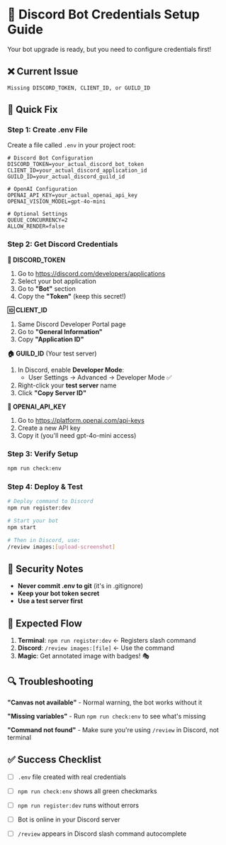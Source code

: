 # 🔐 Discord Bot Credentials Setup Guide

Your bot upgrade is ready, but you need to configure credentials first!

## ❌ Current Issue
```
Missing DISCORD_TOKEN, CLIENT_ID, or GUILD_ID
```

## 🔧 Quick Fix

### Step 1: Create .env File
Create a file called `.env` in your project root:

```env
# Discord Bot Configuration
DISCORD_TOKEN=your_actual_discord_bot_token
CLIENT_ID=your_actual_discord_application_id
GUILD_ID=your_actual_discord_guild_id

# OpenAI Configuration  
OPENAI_API_KEY=your_actual_openai_api_key
OPENAI_VISION_MODEL=gpt-4o-mini

# Optional Settings
QUEUE_CONCURRENCY=2
ALLOW_RENDER=false
```

### Step 2: Get Discord Credentials

**🤖 DISCORD_TOKEN**
1. Go to https://discord.com/developers/applications
2. Select your bot application
3. Go to **"Bot"** section
4. Copy the **"Token"** (keep this secret!)

**🆔 CLIENT_ID**
1. Same Discord Developer Portal page
2. Go to **"General Information"**
3. Copy **"Application ID"**

**🏠 GUILD_ID** (Your test server)
1. In Discord, enable **Developer Mode**:
   - User Settings → Advanced → Developer Mode ✅
2. Right-click your **test server** name
3. Click **"Copy Server ID"**

**🧠 OPENAI_API_KEY**
1. Go to https://platform.openai.com/api-keys
2. Create a new API key
3. Copy it (you'll need gpt-4o-mini access)

### Step 3: Verify Setup
```bash
npm run check:env
```

### Step 4: Deploy & Test
```bash
# Deploy command to Discord
npm run register:dev

# Start your bot
npm start

# Then in Discord, use:
/review images:[upload-screenshot]
```

## 🚨 Security Notes

- **Never commit .env to git** (it's in .gitignore)
- **Keep your bot token secret**
- **Use a test server first**

## 🎯 Expected Flow

1. **Terminal**: `npm run register:dev` ← Registers slash command
2. **Discord**: `/review images:[file]` ← Use the command
3. **Magic**: Get annotated image with badges! 🎭

## 🔍 Troubleshooting

**"Canvas not available"** - Normal warning, the bot works without it

**"Missing variables"** - Run `npm run check:env` to see what's missing

**"Command not found"** - Make sure you're using `/review` in Discord, not terminal

## ✅ Success Checklist

- [ ] `.env` file created with real credentials
- [ ] `npm run check:env` shows all green checkmarks
- [ ] `npm run register:dev` runs without errors
- [ ] Bot is online in your Discord server
- [ ] `/review` appears in Discord slash command autocomplete

